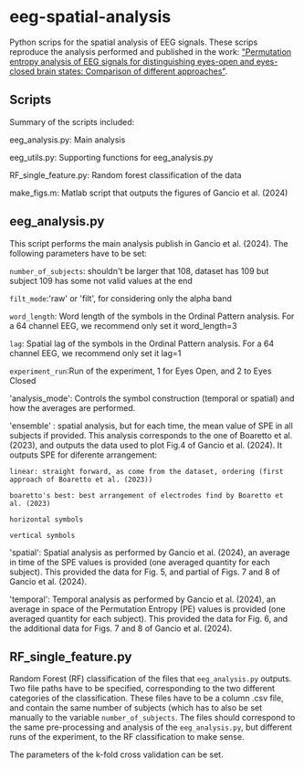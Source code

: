 # eeg-spatial-analysis

Python scrips for the spatial analysis of EEG signals. 
These scrips reproduce the analysis performed and published in the work: ["Permutation entropy analysis of EEG signals for distinguishing eyes-open and eyes-closed brain states: Comparison of different approaches"](https://doi.org/10.1063/5.0200029).

## Scripts

Summary of the scripts included:

eeg_analysis.py: Main analysis 

eeg_utils.py: Supporting functions for eeg_analysis.py

RF_single_feature.py: Random forest classification of the data

make_figs.m: Matlab script that outputs the figures of Gancio et al. (2024)

## eeg_analysis.py
This script performs the main analysis publish in Gancio et al. (2024). 
The following parameters have to be set:

`number_of_subjects`: shouldn't be larger that 108, dataset has 109 but subject 109 has some not valid values at the end

`filt_mode`:'raw' or 'filt', for considering only the alpha band

`word_length`: Word length of the symbols in the Ordinal Pattern analysis. For a 64 channel EEG, we recommend only set it word_length=3

`lag`: Spatial lag of the symbols in the Ordinal Pattern analysis. For a 64 channel EEG, we recommend only set it lag=1

`experiment_run`:Run of the experiment, 1 for Eyes Open, and 2 to Eyes Closed

'analysis_mode': Controls the symbol construction (temporal or spatial) and how the averages are performed.

'ensemble' : spatial analysis, but for each time, the mean value of SPE in all subjects if provided. This analysis corresponds to the one of Boaretto et al. (2023), and outputs the data used to plot Fig.4 of Gancio et al. (2024). It outputs SPE for diferente arrangement:

	linear: straight forward, as come from the dataset, ordering (first approach of Boaretto et al. (2023))

	boaretto's best: best arrangement of electrodes find by Boaretto et al. (2023)

	horizontal symbols

	vertical symbols


'spatial': Spatial analysis as performed by Gancio et al. (2024), an average in time of the SPE values is provided (one averaged quantity for each subject). This provided the data for Fig. 5, and partial of Figs. 7 and 8 of  Gancio et al. (2024).

'temporal':  Temporal analysis as performed by Gancio et al. (2024), an average in space of the Permutation Entropy (PE) values is provided (one averaged quantity for each subject). This provided the data for Fig. 6, and the additional data for Figs. 7 and 8 of  Gancio et al. (2024).

## RF_single_feature.py

Random Forest (RF) classification of the files that `eeg_analysis.py` outputs. Two file paths have to be specified, corresponding to the two different categories of the classification. These files have to be a column .csv file, and contain the same number of subjects (which has to also be set manually to the variable `number_of_subjects`. The files should correspond to the same pre-processing and analysis of the `eeg_analysis.py`, but different runs of the experiment, to the RF classification to make sense.

The parameters of the k-fold cross validation can be set.
